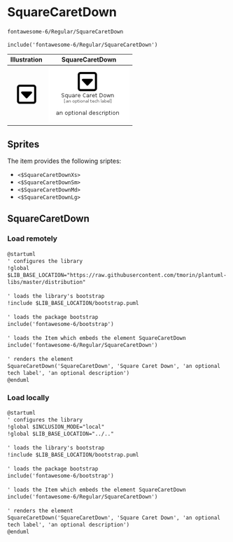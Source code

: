# SquareCaretDown


```text
fontawesome-6/Regular/SquareCaretDown
```

```text
include('fontawesome-6/Regular/SquareCaretDown')
```



| Illustration | SquareCaretDown |
| :---: | :---: |
| ![illustration for Illustration](../../fontawesome-6/Regular/SquareCaretDown.png) | ![illustration for SquareCaretDown](../../fontawesome-6/Regular/SquareCaretDown.Local.png) |



## Sprites
The item provides the following sriptes:

- `<$SquareCaretDownXs>`
- `<$SquareCaretDownSm>`
- `<$SquareCaretDownMd>`
- `<$SquareCaretDownLg>`





## SquareCaretDown

### Load remotely
```plantuml
@startuml
' configures the library
!global $LIB_BASE_LOCATION="https://raw.githubusercontent.com/tmorin/plantuml-libs/master/distribution"

' loads the library's bootstrap
!include $LIB_BASE_LOCATION/bootstrap.puml

' loads the package bootstrap
include('fontawesome-6/bootstrap')

' loads the Item which embeds the element SquareCaretDown
include('fontawesome-6/Regular/SquareCaretDown')

' renders the element
SquareCaretDown('SquareCaretDown', 'Square Caret Down', 'an optional tech label', 'an optional description')
@enduml
```

### Load locally
```plantuml
@startuml
' configures the library
!global $INCLUSION_MODE="local"
!global $LIB_BASE_LOCATION="../.."

' loads the library's bootstrap
!include $LIB_BASE_LOCATION/bootstrap.puml

' loads the package bootstrap
include('fontawesome-6/bootstrap')

' loads the Item which embeds the element SquareCaretDown
include('fontawesome-6/Regular/SquareCaretDown')

' renders the element
SquareCaretDown('SquareCaretDown', 'Square Caret Down', 'an optional tech label', 'an optional description')
@enduml
```

